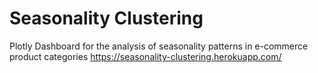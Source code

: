 # Seasonality Clustering
Plotly Dashboard for the analysis of seasonality patterns in e-commerce product categories
https://seasonality-clustering.herokuapp.com/

